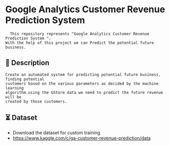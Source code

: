 # Google Analytics Customer Revenue Prediction System

```
  This repository represents "Google Analytics Customer Revenue Prediction System ".
With the help of this project we can Predict the potential future business.
```

##  📝 Description

```
Create an automated system for predicting potential future business, finding potential
customers based on the various parameters as decided by the machine learning
algorithm.using the GStore data we need to predict the future revenue will be
created by those customers.
```
## ⏳ Dataset
- Download the dataset for custom training
- https://www.kaggle.com/c/ga-customer-revenue-prediction/data





